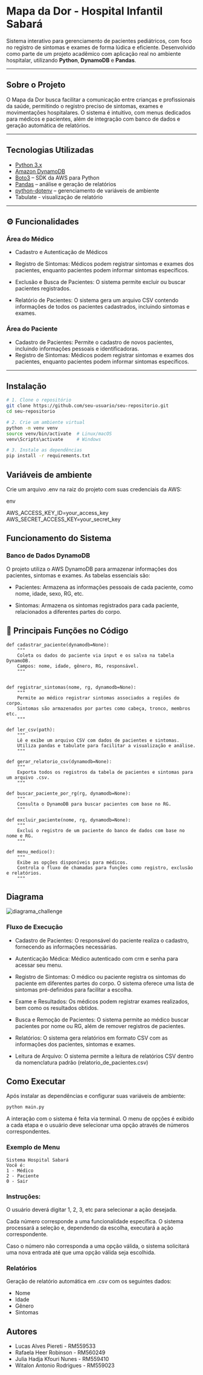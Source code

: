 # Mapa da Dor - Hospital Infantil Sabará

Sistema interativo para gerenciamento de pacientes pediátricos, com foco no registro de sintomas e exames de forma lúdica e eficiente. Desenvolvido como parte de um projeto acadêmico com aplicação real no ambiente hospitalar, utilizando **Python**, **DynamoDB** e **Pandas**.

---

## Sobre o Projeto

O Mapa da Dor busca facilitar a comunicação entre crianças e profissionais da saúde, permitindo o registro preciso de sintomas, exames e movimentações hospitalares. O sistema é intuitivo, com menus dedicados para médicos e pacientes, além de integração com banco de dados e geração automática de relatórios.

---

## Tecnologias Utilizadas

- [Python 3.x](https://www.python.org/)
- [Amazon DynamoDB](https://aws.amazon.com/dynamodb/)
- [Boto3](https://boto3.amazonaws.com/v1/documentation/api/latest/index.html) – SDK da AWS para Python
- [Pandas](https://pandas.pydata.org/) – análise e geração de relatórios
- [python-dotenv](https://pypi.org/project/python-dotenv/) – gerenciamento de variáveis de ambiente
- Tabulate - visualização de relatório

---

## ⚙️ Funcionalidades

### Área do Médico
- Cadastro e Autenticação de Médicos
  
- Registro de Sintomas: Médicos podem registrar sintomas e exames dos pacientes, enquanto pacientes podem informar sintomas específicos.

- Exclusão e Busca de Pacientes: O sistema permite excluir ou buscar pacientes registrados.

- Relatório de Pacientes: O sistema gera um arquivo CSV contendo informações de todos os pacientes cadastrados, incluindo sintomas e exames.

### Área do Paciente
- Cadastro de Pacientes: Permite o cadastro de novos pacientes, incluindo informações pessoais e identificadoras.
- Registro de Sintomas: Médicos podem registrar sintomas e exames dos pacientes, enquanto pacientes podem informar sintomas específicos.

---

## Instalação

```bash
# 1. Clone o repositório
git clone https://github.com/seu-usuario/seu-repositorio.git
cd seu-repositorio

# 2. Crie um ambiente virtual
python -m venv venv
source venv/bin/activate  # Linux/macOS
venv\Scripts\activate     # Windows

# 3. Instale as dependências
pip install -r requirements.txt
```

## Variáveis de ambiente
Crie um arquivo .env na raiz do projeto com suas credenciais da AWS:

env

AWS_ACCESS_KEY_ID=your_access_key
AWS_SECRET_ACCESS_KEY=your_secret_key

## Funcionamento do Sistema
### Banco de Dados DynamoDB
O projeto utiliza o AWS DynamoDB para armazenar informações dos pacientes, sintomas e exames. As tabelas essenciais são:

- Pacientes: Armazena as informações pessoais de cada paciente, como nome, idade, sexo, RG, etc.

- Sintomas: Armazena os sintomas registrados para cada paciente, relacionados a diferentes partes do corpo.

## 🧠 Principais Funções no Código
```
def cadastrar_paciente(dynamodb=None):
    """
    Coleta os dados do paciente via input e os salva na tabela DynamoDB.
    Campos: nome, idade, gênero, RG, responsável.
    """


def registrar_sintomas(nome, rg, dynamodb=None):
    """
    Permite ao médico registrar sintomas associados a regiões do corpo.
    Sintomas são armazenados por partes como cabeça, tronco, membros etc.
    """

def ler_csv(path):
    """
    Lê e exibe um arquivo CSV com dados de pacientes e sintomas.
    Utiliza pandas e tabulate para facilitar a visualização e análise.
    """

def gerar_relatorio_csv(dynamodb=None):
    """
    Exporta todos os registros da tabela de pacientes e sintomas para um arquivo .csv.
    """

def buscar_paciente_por_rg(rg, dynamodb=None):
    """
    Consulta o DynamoDB para buscar pacientes com base no RG.
    """

def excluir_paciente(nome, rg, dynamodb=None):
    """
    Exclui o registro de um paciente do banco de dados com base no nome e RG.
    """

def menu_medico():
    """
    Exibe as opções disponíveis para médicos.
    Controla o fluxo de chamadas para funções como registro, exclusão e relatórios.
    """
```

## Diagrama
![diagrama_challenge](https://github.com/user-attachments/assets/e47e1ec6-571d-4506-b97e-4d0bc2ef309f)




### Fluxo de Execução
- Cadastro de Pacientes: O responsável do paciente realiza o cadastro, fornecendo as informações necessárias.

- Autenticação Médica: Médico autenticado com crm e senha para acessar seu menu.

- Registro de Sintomas: O médico ou paciente registra os sintomas do paciente em diferentes partes do corpo. O sistema oferece uma lista de sintomas pré-definidos para facilitar a escolha.

- Exame e Resultados: Os médicos podem registrar exames realizados, bem como os resultados obtidos.

- Busca e Remoção de Pacientes: O sistema permite ao médico buscar pacientes por nome ou RG, além de remover registros de pacientes.

- Relatórios: O sistema gera relatórios em formato CSV com as informações dos pacientes, sintomas e exames.

- Leitura de Arquivo: O sistema permite a leitura de relatórios CSV dentro da nomenclatura padrão (relatorio_de_pacientes.csv)

## Como Executar

Após instalar as dependências e configurar suas variáveis de ambiente:

```bash
python main.py
```
A interação com o sistema é feita via terminal. O menu de opções é exibido a cada etapa e o usuário deve selecionar uma opção através de números correspondentes.

### Exemplo de Menu
```
Sistema Hospital Sabará
Você é:
1 - Médico
2 - Paciente
0 - Sair
```

### Instruções:
O usuário deverá digitar 1, 2, 3, etc para selecionar a ação desejada.

Cada número corresponde a uma funcionalidade específica. O sistema processará a seleção e, dependendo da escolha, executará a ação correspondente.

Caso o número não corresponda a uma opção válida, o sistema solicitará uma nova entrada até que uma opção válida seja escolhida.

### Relatórios

Geração de relatório automática em .csv com os seguintes dados:

- Nome
- Idade
- Gênero
- Sintomas

## Autores
- Lucas Alves Piereti - RM559533
- Rafaela Heer Robinson - RM560249
- Julia Hadja Kfouri Nunes - RM559410
- Witalon Antonio Rodrigues - RM559023
